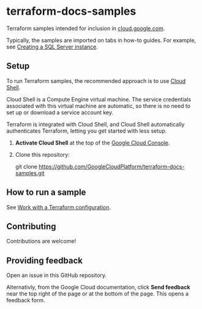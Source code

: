 # terraform-docs-samples

Terraform samples intended for inclusion in [cloud.google.com](https://cloud.google.com/).

Typically, the samples are imported on tabs in how-to guides. For example, see
[Creating a SQL Server instance](https://cloud.google.com/compute/docs/instances/sql-server/creating-sql-server-instances#start_sql_instance).

## Setup

To run Terraform samples, the recommended approach is to use
[Cloud Shell](https://cloud.google.com/shell/docs/using-cloud-shell).

Cloud Shell is a Compute Engine virtual machine. The service credentials
associated with this virtual machine are automatic, so there is no need to
set up or download a service account key.

Terraform is integrated with Cloud Shell, and Cloud Shell automatically
authenticates Terraform, letting you get started with less setup.

1. **Activate Cloud Shell** at the top of the
   [Google Cloud Console](https://console.cloud.google.com/).

1. Clone this repository:

   git clone https://github.com/GoogleCloudPlatform/terraform-docs-samples.git

## How to run a sample

See [Work with a Terraform configuration](https://cloud.google.com/docs/terraform/basic-commands).

## Contributing

Contributions are welcome!

## Providing feedback

Open an issue in this GitHub repository.

Alternativly, from the Google Cloud documentation, click **Send feedback** near
the top right of the page or at the bottom of the page. This opens a feedback
form.
